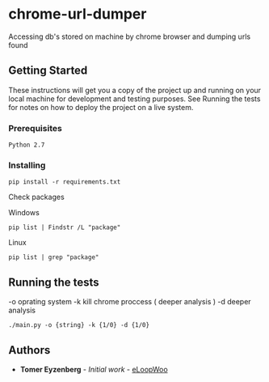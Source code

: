 # chrome-url-dumper

Accessing db's stored on machine by chrome browser and dumping urls found 

## Getting Started

These instructions will get you a copy of the project up and running on your local machine for development and testing purposes. See Running the tests for notes on how to deploy the project on a live system.

### Prerequisites

```
Python 2.7
```

### Installing

```
pip install -r requirements.txt
```

Check packages


Windows
```
pip list | Findstr /L "package"
```

Linux
```
pip list | grep "package"
```

## Running the tests

-o oprating system
-k kill chrome proccess ( deeper analysis )
-d deeper analysis
```
./main.py -o {string} -k {1/0} -d {1/0}
```

## Authors

* **Tomer Eyzenberg** - *Initial work* - [eLoopWoo](https://github.com/eLoopWoo)


